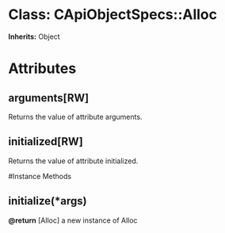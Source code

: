 # Class: CApiObjectSpecs::Alloc
**Inherits:** Object
    



# Attributes
## arguments[RW] [](#attribute-i-arguments)
Returns the value of attribute arguments.

## initialized[RW] [](#attribute-i-initialized)
Returns the value of attribute initialized.


#Instance Methods
## initialize(*args) [](#method-i-initialize)

**@return** [Alloc] a new instance of Alloc

